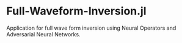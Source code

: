 # Full-Waveform-Inversion.jl
Application for full wave form inversion using Neural Operators and Adversarial Neural Networks.
